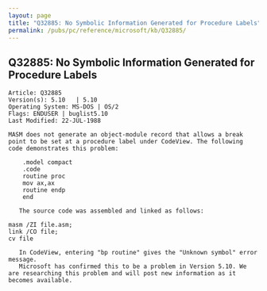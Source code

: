 ```yaml
---
layout: page
title: "Q32885: No Symbolic Information Generated for Procedure Labels"
permalink: /pubs/pc/reference/microsoft/kb/Q32885/
---
```


## Q32885: No Symbolic Information Generated for Procedure Labels

	Article: Q32885
	Version(s): 5.10   | 5.10
	Operating System: MS-DOS | OS/2
	Flags: ENDUSER | buglist5.10
	Last Modified: 22-JUL-1988
	
	MASM does not generate an object-module record that allows a break
	point to be set at a procedure label under CodeView. The following
	code demonstrates this problem:
	
	    .model compact
	    .code
	    routine proc
	    mov ax,ax
	    routine endp
	    end
	
	   The source code was assembled and linked as follows:
	
	masm /ZI file.asm;
	link /CO file;
	cv file
	
	   In CodeView, entering "bp routine" gives the "Unknown symbol" error
	message.
	   Microsoft has confirmed this to be a problem in Version 5.10. We
	are researching this problem and will post new information as it
	becomes available.
